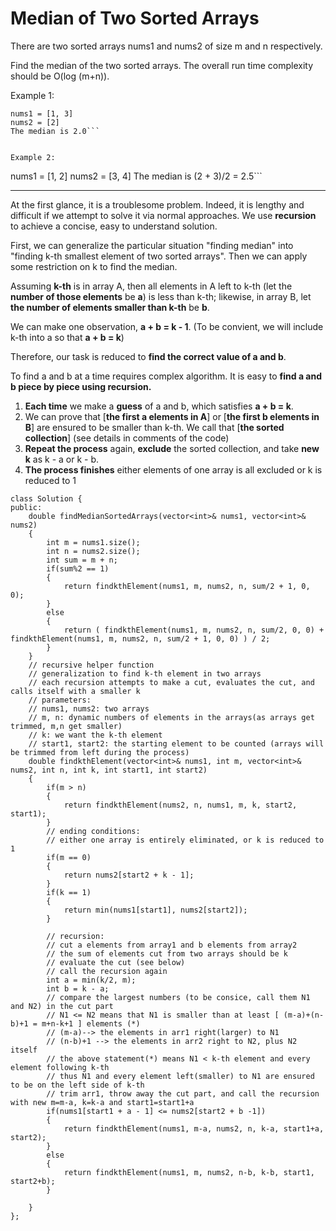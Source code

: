 # Median of Two Sorted Arrays

There are two sorted arrays nums1 and nums2 of size m and n respectively.

Find the median of the two sorted arrays. The overall run time complexity should be O(log (m+n)).

Example 1:
```
nums1 = [1, 3]
nums2 = [2]
The median is 2.0```


Example 2:
```
nums1 = [1, 2]
nums2 = [3, 4]
The median is (2 + 3)/2 = 2.5```


---

At the first glance, it is a troublesome problem. Indeed, it is lengthy and difficult if we attempt to solve it via normal approaches. We use **recursion** to achieve a concise, easy to understand solution.

First, we can generalize the particular situation "finding median" into "finding k-th smallest element of two sorted arrays". Then we can apply some restriction on k to find the median.

Assuming **k-th** is in array A, then all elements in A left to k-th (let the **number of those elements** be **a**) is less than k-th; 
likewise, in array B, let **the number of elements smaller than k-th** be **b**. 

We can make one observation, **a + b = k - 1**. 
(To be convient, we will include k-th into a so that **a + b = k**)

Therefore, our task is reduced to **find the correct value of a and b**.

To find a and b at a time requires complex algorithm. It is easy to **find a and b piece by piece using recursion.**  

1. **Each time** we make a **guess** of a and b, which satisfies **a + b = k**.
2. We can prove that [**the first a elements in A**] or [**the first b elements in B**] are ensured to be smaller than k-th. We call that [**the sorted collection**] (see details in comments of the code)
3. **Repeat the process** again, **exclude** the sorted collection, and take **new k** as k - a or k - b.
4. **The process finishes** either elements of one array is all excluded or k is reduced to 1




```
class Solution {
public:
    double findMedianSortedArrays(vector<int>& nums1, vector<int>& nums2) 
    {
        int m = nums1.size();
        int n = nums2.size();
        int sum = m + n;
        if(sum%2 == 1)
        {
            return findkthElement(nums1, m, nums2, n, sum/2 + 1, 0, 0);
        }
        else
        {
            return ( findkthElement(nums1, m, nums2, n, sum/2, 0, 0) + findkthElement(nums1, m, nums2, n, sum/2 + 1, 0, 0) ) / 2;
        }
    }
    // recursive helper function
    // generalization to find k-th element in two arrays
    // each recursion attempts to make a cut, evaluates the cut, and calls itself with a smaller k
    // parameters:
    // nums1, nums2: two arrays
    // m, n: dynamic numbers of elements in the arrays(as arrays get trimmed, m,n get smaller)
    // k: we want the k-th element
    // start1, start2: the starting element to be counted (arrays will be trimmed from left during the process)
    double findkthElement(vector<int>& nums1, int m, vector<int>& nums2, int n, int k, int start1, int start2)
    {
        if(m > n)
        {
            return findkthElement(nums2, n, nums1, m, k, start2, start1);
        }
        // ending conditions:
        // either one array is entirely eliminated, or k is reduced to 1
        if(m == 0)
        {
            return nums2[start2 + k - 1];
        }
        if(k == 1)
        {
            return min(nums1[start1], nums2[start2]);
        }
        
        // recursion: 
        // cut a elements from array1 and b elements from array2
        // the sum of elements cut from two arrays should be k
        // evaluate the cut (see below)
        // call the recursion again
        int a = min(k/2, m);
        int b = k - a;
        // compare the largest numbers (to be consice, call them N1 and N2) in the cut part
        // N1 <= N2 means that N1 is smaller than at least [ (m-a)+(n-b)+1 = m+n-k+1 ] elements (*)
        // (m-a)--> the elements in arr1 right(larger) to N1
        // (n-b)+1 --> the elements in arr2 right to N2, plus N2 itself
        // the above statement(*) means N1 < k-th element and every element following k-th
        // thus N1 and every element left(smaller) to N1 are ensured to be on the left side of k-th
        // trim arr1, throw away the cut part, and call the recursion with new m=m-a, k=k-a and start1=start1+a
        if(nums1[start1 + a - 1] <= nums2[start2 + b -1])
        {
            return findkthElement(nums1, m-a, nums2, n, k-a, start1+a, start2);
        }
        else
        {
            return findkthElement(nums1, m, nums2, n-b, k-b, start1, start2+b);
        }
        
    }
};
```



